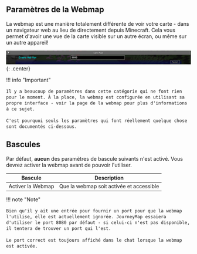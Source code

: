 ## **Paramètres de la Webmap**

La webmap est une manière totalement différente de voir votre carte - dans un navigateur web au lieu de directement depuis Minecraft. Cela vous permet d'avoir une vue de la carte visible sur un autre écran, ou même sur un autre appareil!

![Paramètres de la Webmap](../../img/settings/client/webmap.png){: .center}

!!! info "Important"

    Il y a beaucoup de paramètres dans cette catégorie qui ne font rien pour le moment. À la place, la webmap est configurée en utilisant sa propre interface - voir la page de la webmap pour plus d'informations à ce sujet.

    C'est pourquoi seuls les paramètres qui font réellement quelque chose sont documentés ci-dessous.

## **Bascules**

Par défaut, **aucun** des paramètres de bascule suivants n'est activé. Vous devrez activer la webmap avant de pouvoir l'utiliser.

| Bascule         | Description                                         |
|-----------------|-----------------------------------------------------|
| Activer la Webmap | Que la webmap soit activée et accessible            |

!!! note "Note"

    Bien qu'il y ait une entrée pour fournir un port pour que la webmap l'utilise, elle est actuellement ignorée. JourneyMap essaiera d'utiliser le port 8080 par défaut - si celui-ci n'est pas disponible, il tentera de trouver un port qui l'est.

    Le port correct est toujours affiché dans le chat lorsque la webmap est activée.